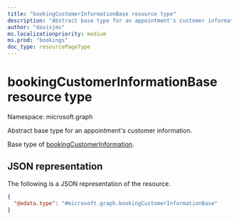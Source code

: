 ```yaml
---
title: "bookingCustomerInformationBase resource type"
description: "Abstract base type for an appointment's customer information."
author: "davisjms"
ms.localizationpriority: medium
ms.prod: "bookings"
doc_type: resourcePageType
---
```


# bookingCustomerInformationBase resource type

Namespace: microsoft.graph

Abstract base type for an appointment's customer information.

Base type of [bookingCustomerInformation](bookingcustomerinformation.md).

## JSON representation
The following is a JSON representation of the resource.
<!-- {
  "blockType": "resource",
  "@odata.type": "microsoft.graph.bookingCustomerInformationBase"
}
-->
``` json
{
  "@odata.type": "#microsoft.graph.bookingCustomerInformationBase"
}
```

